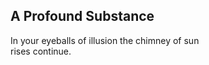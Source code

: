 A Profound Substance
--------------------
In your eyeballs of illusion the chimney of sun  
rises continue.  
